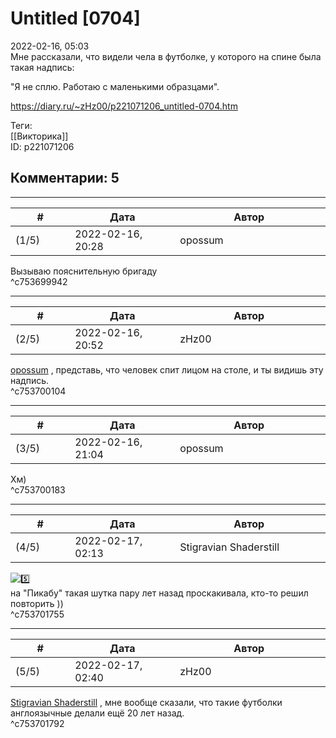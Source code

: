 Untitled [0704]
===============

  
2022-02-16, 05:03  
 Мне рассказали, что видели чела в футболке, у которого на спине была такая надпись:   
   
 "Я не сплю. Работаю с маленькими образцами".   
  
<https://diary.ru/~zHz00/p221071206_untitled-0704.htm>  
  
Теги:  
[[Викторика]]  
ID: p221071206  


Комментарии: 5
--------------

  


---



|         #         |              Дата              |                     Автор                     |           ID           |
| --- | --- | --- | --- |
| (1/5) | 2022-02-16, 20:28 | opossum | c753699942 |

  
 Вызываю пояснительную бригаду   
 ^c753699942

---



|         #         |              Дата              |                     Автор                     |           ID           |
| --- | --- | --- | --- |
| (2/5) | 2022-02-16, 20:52 | zHz00 | c753700104 |

  
  [opossum](https://pssm.diary.ru "змей о двух головах")  , представь, что человек спит лицом на столе, и ты видишь эту надпись.   
 ^c753700104

---



|         #         |              Дата              |                     Автор                     |           ID           |
| --- | --- | --- | --- |
| (3/5) | 2022-02-16, 21:04 | opossum | c753700183 |

  
 Хм)   
 ^c753700183

---



|         #         |              Дата              |                     Автор                     |           ID           |
| --- | --- | --- | --- |
| (4/5) | 2022-02-17, 02:13 | Stigravian Shaderstill | c753701755 |

  
 ![:five:](/picture/3231184.gif)   
 на "Пикабу" такая шутка пару лет назад проскакивала, кто-то решил повторить ))   
 ^c753701755

---



|         #         |              Дата              |                     Автор                     |           ID           |
| --- | --- | --- | --- |
| (5/5) | 2022-02-17, 02:40 | zHz00 | c753701792 |

  
  [Stigravian Shaderstill](https://stigravian.diary.ru "Science, Death, Rock-n-Roll")  , мне вообще сказали, что такие футболки англоязычные делали ещё 20 лет назад.   
 ^c753701792